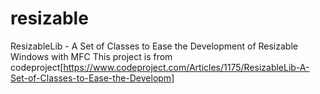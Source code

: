# resizable
ResizableLib - A Set of Classes to Ease the Development of Resizable Windows with MFC
This project is from codeproject[https://www.codeproject.com/Articles/1175/ResizableLib-A-Set-of-Classes-to-Ease-the-Developm]
